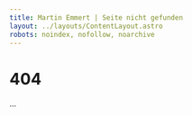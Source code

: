 ```yaml
---
title: Martin Emmert | Seite nicht gefunden
layout: ../layouts/ContentLayout.astro
robots: noindex, nofollow, noarchive
---
```


<h1 class="text-center">404</h1>
<p class="text-center">...</p>
